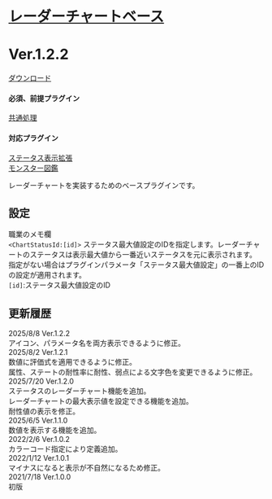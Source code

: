# [レーダーチャートベース](https://raw.githubusercontent.com/nuun888/MZ/master/NUUN_RadarChartBase.js)
# Ver.1.2.2
[ダウンロード](https://raw.githubusercontent.com/nuun888/MZ/master/NUUN_RadarChartBase.js)  
#### 必須、前提プラグイン
[共通処理](https://github.com/nuun888/MZ/blob/master/README/Base.md)  
#### 対応プラグイン
[ステータス表示拡張](https://github.com/nuun888/MZ/blob/master/README/StatusScreen.md)  
[モンスター図鑑](https://github.com/nuun888/MZ/blob/master/README/EnemyBook.md)  

レーダーチャートを実装するためのベースプラグインです。  

## 設定
職業のメモ欄  
`<ChartStatusId:[id]>` ステータス最大値設定のIDを指定します。レーダーチャートのステータスは表示最大値から一番近いステータスを元に表示されます。  
指定がない場合はプラグインパラメータ「ステータス最大値設定」の一番上のIDの設定が適用されます。  
`[id]`:ステータス最大値設定のID  

## 更新履歴
2025/8/8 Ver.1.2.2  
アイコン、パラメータ名を両方表示できるように修正。  
2025/8/2 Ver.1.2.1  
数値に評価式を適用できるように修正。  
属性、ステートの耐性率に耐性、弱点による文字色を変更できるように修正。  
2025/7/20 Ver.1.2.0  
ステータスのレーダーチャート機能を追加。  
レーダーチャートの最大表示値を設定できる機能を追加。  
耐性値の表示を修正。  
2025/6/5 Ver.1.1.0  
数値を表示する機能を追加。  
2022/2/6 Ver.1.0.2  
カラーコード指定により定義追加。  
2022/1/12 Ver.1.0.1  
マイナスになると表示が不自然になるため修正。  
2021/7/18 Ver.1.0.0  
初版  
